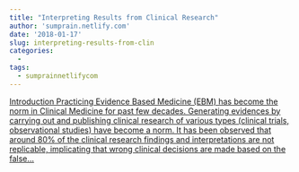 ```yaml
---
title: "Interpreting Results from Clinical Research"
author: 'sumprain.netlify.com'
date: '2018-01-17'
slug: interpreting-results-from-clin
categories:
  - 
tags:
  - sumprainnetlifycom
---
```


[Introduction Practicing Evidence Based Medicine (EBM) has become the norm in Clinical Medicine for past few decades. Generating evidences by carrying out and publishing clinical research of various types (clinical trials, observational studies) have become a norm. It has been observed that around 80% of the clinical research findings and interpretations are not replicable, implicating that wrong clinical decisions are made based on the false...<click to read more>](https://sumprain.netlify.com/post/clinical_research_results/)

